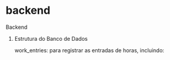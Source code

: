 # backend
Backend

1. Estrutura do Banco de Dados

    work_entries: para registrar as entradas de horas, incluindo:
